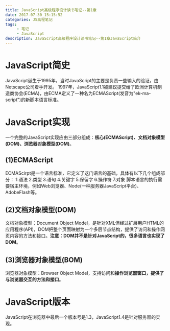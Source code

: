 ```yaml
---
title: JavaScript高级程序设计读书笔记--第1章
date: 2017-07-30 15:15:52
categories: JS高程笔记
tags:
     - 笔记
     - JavaScript
description: JavaScript高级程序设计读书笔记--第1章JavaScript简介
---
```

# JavaScript简史
JavaScript诞生于1995年，当时JavaScript的主要是负责一些输入的验证，由Netscape公司着手开发。
1997年，JavaScript1.1被建议提交给了欧洲计算机制造商协会(ECMA)，由ECMA定义了一种名为ECMAScript(发音为"ek-ma-script")的新脚本语言标准。
# JavaScript实现
一个完整的JavaScript实现应由三部分组成：**核心(ECMAScript)、文档对象模型(DOM)、浏览器对象模型(DOM)**。
## (1)ECMAScript
ECMAScirpt是一个语言标准，它定义了这门语言的基础，具体有以下几个组成部分：
    1.语法
    2.类型
    3.语句
    4.关键字
    5.保留字
    6.操作符
    7.对象
脚本语言的执行需要宿主环境，例如Web浏览器、Node(一种服务器JavaScript平台)、AdobeFlash等。
## (2)文档对象模型(DOM)
文档对象模型：Document Object Model，是针对XML但经过扩展用户HTML的应用程序(API)，DOM把整个页面映射为一个多层节点结构，提供了访问和操作网页内容的方法和接口。**注意：DOM并不是针对JavaScript的，很多语言也实现了DOM**。
## (3)浏览器对象模型(BOM)
浏览器对象模型：Browser Object Model，支持访问和**操作浏览器窗口，提供了与浏览器交互的方法和接口**。
# JavaScript版本
JavaScript在浏览器中最后一个版本号是1.3，JavaScript1.4是针对服务器的实现。